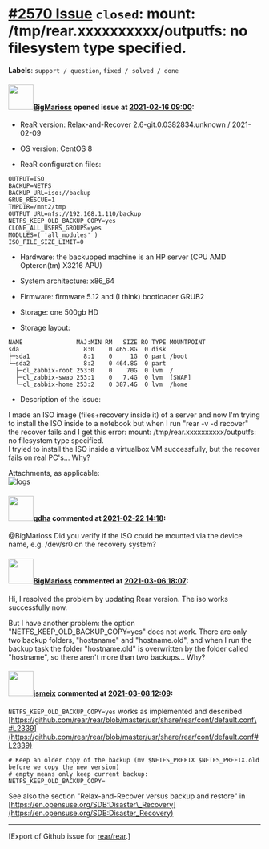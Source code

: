 [\#2570 Issue](https://github.com/rear/rear/issues/2570) `closed`: mount: /tmp/rear.xxxxxxxxxx/outputfs: no filesystem type specified.
======================================================================================================================================

**Labels**: `support / question`, `fixed / solved / done`

#### <img src="https://avatars.githubusercontent.com/u/39734056?v=4" width="50">[BigMarioss](https://github.com/BigMarioss) opened issue at [2021-02-16 09:00](https://github.com/rear/rear/issues/2570):

-   ReaR version: Relax-and-Recover 2.6-git.0.0382834.unknown /
    2021-02-09

-   OS version: CentOS 8

-   ReaR configuration files:

<!-- -->

    OUTPUT=ISO
    BACKUP=NETFS
    BACKUP_URL=iso://backup
    GRUB_RESCUE=1
    TMPDIR=/mnt2/tmp
    OUTPUT_URL=nfs://192.168.1.110/backup
    NETFS_KEEP_OLD_BACKUP_COPY=yes
    CLONE_ALL_USERS_GROUPS=yes
    MODULES=( 'all_modules' )
    ISO_FILE_SIZE_LIMIT=0

-   Hardware: the backupped machine is an HP server (CPU AMD Opteron(tm)
    X3216 APU)

-   System architecture: x86\_64

-   Firmware: firmware 5.12 and (I think) bootloader GRUB2

-   Storage: one 500gb HD

-   Storage layout:

<!-- -->

    NAME               MAJ:MIN RM   SIZE RO TYPE MOUNTPOINT
    sda                  8:0    0 465.8G  0 disk
    ├─sda1               8:1    0     1G  0 part /boot
    └─sda2               8:2    0 464.8G  0 part
      ├─cl_zabbix-root 253:0    0    70G  0 lvm  /
      ├─cl_zabbix-swap 253:1    0   7.4G  0 lvm  [SWAP]
      └─cl_zabbix-home 253:2    0 387.4G  0 lvm  /home

-   Description of the issue:

I made an ISO image (files+recovery inside it) of a server and now I'm
trying to install the ISO inside to a notebook but when I run "rear -v
-d recover" the recover fails and I get this error: mount:
/tmp/rear.xxxxxxxxxx/outputfs: no filesystem type specified.  
I tryied to install the ISO inside a virtualbox VM successfully, but the
recover fails on real PC's... Why?

Attachments, as applicable:  
![logs](https://user-images.githubusercontent.com/39734056/108396310-fe866680-7216-11eb-9091-1da4d627fdde.jpeg)

#### <img src="https://avatars.githubusercontent.com/u/888633?u=cdaeb31efcc0048d3619651aa18dd4b76e636b21&v=4" width="50">[gdha](https://github.com/gdha) commented at [2021-02-22 14:18](https://github.com/rear/rear/issues/2570#issuecomment-783407587):

@BigMarioss Did you verify if the ISO could be mounted via the device
name, e.g. /dev/sr0 on the recovery system?

#### <img src="https://avatars.githubusercontent.com/u/39734056?v=4" width="50">[BigMarioss](https://github.com/BigMarioss) commented at [2021-03-06 18:07](https://github.com/rear/rear/issues/2570#issuecomment-792001908):

Hi, I resolved the problem by updating Rear version. The iso works
successfully now.

But I have another problem: the option
"NETFS\_KEEP\_OLD\_BACKUP\_COPY=yes" does not work. There are only two
backup folders, "hostaname" and "hostname.old", and when I run the
backup task the folder "hostname.old" is overwritten by the folder
called "hostname", so there aren't more than two backups... Why?

#### <img src="https://avatars.githubusercontent.com/u/1788608?u=925fc54e2ce01551392622446ece427f51e2f0ce&v=4" width="50">[jsmeix](https://github.com/jsmeix) commented at [2021-03-08 12:09](https://github.com/rear/rear/issues/2570#issuecomment-792713725):

`NETFS_KEEP_OLD_BACKUP_COPY=yes` works as implemented and described  
[https://github.com/rear/rear/blob/master/usr/share/rear/conf/default.conf\#L2339](https://github.com/rear/rear/blob/master/usr/share/rear/conf/default.conf#L2339)

    # Keep an older copy of the backup (mv $NETFS_PREFIX $NETFS_PREFIX.old before we copy the new version)
    # empty means only keep current backup:
    NETFS_KEEP_OLD_BACKUP_COPY=

See also the section "Relax-and-Recover versus backup and restore" in  
[https://en.opensuse.org/SDB:Disaster\_Recovery](https://en.opensuse.org/SDB:Disaster_Recovery)

------------------------------------------------------------------------

\[Export of Github issue for
[rear/rear](https://github.com/rear/rear).\]

